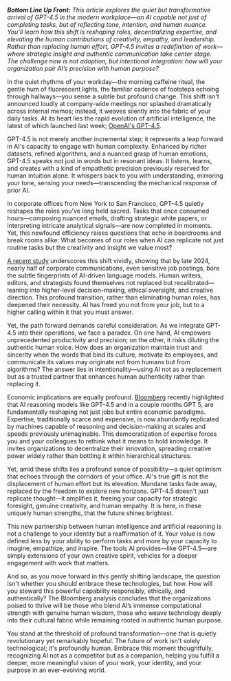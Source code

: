 _**Bottom Line Up Front:**_ _This article explores the quiet but transformative arrival of GPT-4.5 in the modern workplace—an AI capable not just of completing tasks, but of reflecting tone, intention, and human nuance. You’ll learn how this shift is reshaping roles, decentralizing expertise, and elevating the human contributions of creativity, empathy, and leadership. Rather than replacing human effort, GPT-4.5 invites a redefinition of work—where strategic insight and authentic communication take center stage. The challenge now is not adoption, but intentional integration: how will your organization pair AI’s precision with human purpose?_

  

In the quiet rhythms of your workday—the morning caffeine ritual, the gentle hum of fluorescent lights, the familiar cadence of footsteps echoing through hallways—you sense a subtle but profound change. This shift isn't announced loudly at company-wide meetings nor splashed dramatically across internal memos; instead, it weaves silently into the fabric of your daily tasks. At its heart lies the rapid evolution of artificial intelligence, the latest of which launched last week; [OpenAI's GPT-4.5](https://mcas-proxyweb.mcas.ms/certificate-checker?login=false&originalUrl=https%3A%2F%2Fopenai.com.mcas.ms%2Findex%2Fintroducing-gpt-4-5%2F%3FMcasTsid%3D11522&McasCSRF=55276e28c5108cb310cf3cd7b085f5ecf5f2729bc0623bee6f93fb4cec968e92).

  

GPT-4.5 is not merely another incremental step; it represents a leap forward in AI's capacity to engage with human complexity. Enhanced by richer datasets, refined algorithms, and a nuanced grasp of human emotions, GPT-4.5 speaks not just in words but in resonant ideas. It listens, learns, and creates with a kind of empathetic precision previously reserved for human intuition alone. It whispers back to you with understanding, mirroring your tone, sensing your needs—transcending the mechanical response of prior AI.

  

In corporate offices from New York to San Francisco, GPT-4.5 quietly reshapes the roles you've long held sacred. Tasks that once consumed hours—composing nuanced emails, drafting strategic white papers, or interpreting intricate analytical signals—are now completed in moments. Yet, this newfound efficiency raises questions that echo in boardrooms and break rooms alike: What becomes of our roles when AI can replicate not just routine tasks but the creativity and insight we value most?

  

[A recent study](https://mcas-proxyweb.mcas.ms/certificate-checker?login=false&originalUrl=https%3A%2F%2Farxiv.org.mcas.ms%2Fabs%2F2502.09747%3FMcasTsid%3D11522&McasCSRF=55276e28c5108cb310cf3cd7b085f5ecf5f2729bc0623bee6f93fb4cec968e92) underscores this shift vividly, showing that by late 2024, nearly half of corporate communications, even sensitive job postings, bore the subtle fingerprints of AI-driven language models. Human writers, editors, and strategists found themselves not replaced but recalibrated—leaning into higher-level decision-making, ethical oversight, and creative direction. This profound transition, rather than eliminating human roles, has deepened their necessity. AI has freed you not from your job, but to a higher calling within it that you must answer.

  

Yet, the path forward demands careful consideration. As we integrate GPT-4.5 into their operations, we face a paradox. On one hand, AI empowers unprecedented productivity and precision; on the other, it risks diluting the authentic human voice. How does an organization maintain trust and sincerity when the words that bind its culture, motivate its employees, and communicate its values may originate not from humans but from algorithms? The answer lies in intentionality—using AI not as a replacement but as a trusted partner that enhances human authenticity rather than replacing it.

  

Economic implications are equally profound. [Bloomberg](https://mcas-proxyweb.mcas.ms/certificate-checker?login=false&originalUrl=https%3A%2F%2Fwww.bloomberg.com.mcas.ms%2Fnews%2Farticles%2F2025-02-28%2Fhow-ai-reasoning-models-will-change-companies-and-the-economy%3FMcasTsid%3D11522&McasCSRF=55276e28c5108cb310cf3cd7b085f5ecf5f2729bc0623bee6f93fb4cec968e92) recently highlighted that AI reasoning models like GPT-4.5 and in a couple months GPT 5, are fundamentally reshaping not just jobs but entire economic paradigms. Expertise, traditionally scarce and expensive, is now abundantly replicated by machines capable of reasoning and decision-making at scales and speeds previously unimaginable. This democratization of expertise forces you and your colleagues to rethink what it means to hold knowledge. It invites organizations to decentralize their innovation, spreading creative power widely rather than bottling it within hierarchical structures.

  

Yet, amid these shifts lies a profound sense of possibility—a quiet optimism that echoes through the corridors of your office. AI's true gift is not the displacement of human effort but its elevation. Mundane tasks fade away, replaced by the freedom to explore new horizons. GPT-4.5 doesn't just replicate thought—it amplifies it, freeing your capacity for strategic foresight, genuine creativity, and human empathy. It is here, in these uniquely human strengths, that the future shines brightest.

  

This new partnership between human intelligence and artificial reasoning is not a challenge to your identity but a reaffirmation of it. Your value is now defined less by your ability to perform tasks and more by your capacity to imagine, empathize, and inspire. The tools AI provides—like GPT-4.5—are simply extensions of your own creative spirit, vehicles for a deeper engagement with work that matters.

  

And so, as you move forward in this gently shifting landscape, the question isn't whether you should embrace these technologies, but how. How will you steward this powerful capability responsibly, ethically, and authentically? The Bloomberg analysis concludes that the organizations poised to thrive will be those who blend AI’s immense computational strength with genuine human wisdom, those who weave technology deeply into their cultural fabric while remaining rooted in authentic human purpose.

  

You stand at the threshold of profound transformation—one that is quietly revolutionary yet remarkably hopeful. The future of work isn't solely technological; it's profoundly human. Embrace this moment thoughtfully, recognizing AI not as a competitor but as a companion, helping you fulfill a deeper, more meaningful vision of your work, your identity, and your purpose in an ever-evolving world.